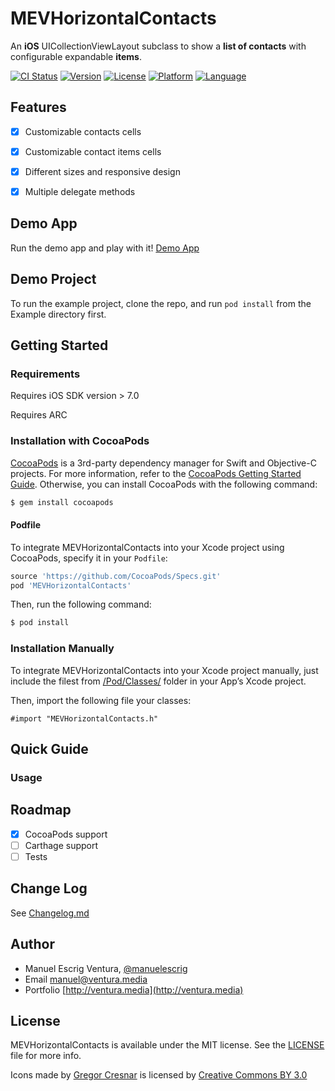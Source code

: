 # MEVHorizontalContacts
An **iOS** UICollectionViewLayout subclass to show a **list of contacts** with configurable expandable **items**.


[![CI Status](http://img.shields.io/travis/manuelescrig/MEVHorizontalContacts.svg?style=flat)](https://travis-ci.org/manuelescrig/MEVHorizontalContacts)
[![Version](https://img.shields.io/cocoapods/v/MEVHorizontalContacts.svg?style=flat)](http://cocoapods.org/pods/MEVHorizontalContacts)
[![License](https://img.shields.io/cocoapods/l/MEVHorizontalContacts.svg?style=flat)](http://cocoapods.org/pods/MEVHorizontalContacts)
[![Platform](https://img.shields.io/cocoapods/p/MEVHorizontalContacts.svg?style=flat)](http://cocoapods.org/pods/MEVHorizontalContacts)
[![Language](http://img.shields.io/badge/language-objective--c-blue.svg?style=flat)](https://developer.apple.com/library/mac/documentation/Cocoa/Conceptual/ProgrammingWithObjectiveC/Introduction/Introduction.html)

## Features
- [x] Customizable contacts cells
- [x] Customizable contact items cells
- [x] Different sizes and responsive design
- [x] Multiple delegate methods


## Demo App

Run the demo app and play with it!
[Demo App](https://appetize.io/app/y5mq0egpmtvvj6e7up8qg07qjg?device=iphone6splus&scale=50&orientation=portrait&osVersion=9.3&deviceColor=white)

## Demo Project

To run the example project, clone the repo, and run `pod install` from the Example directory first.

## Getting Started

### Requirements

Requires iOS SDK version > 7.0

Requires ARC

### Installation with CocoaPods

[CocoaPods](cocoapods.org) is a 3rd-party dependency manager for Swift and Objective-C projects. For more information, refer to the [CocoaPods Getting Started Guide](https://guides.cocoapods.org/using/getting-started.html). Otherwise, you can install CocoaPods with the following command:

```bash
$ gem install cocoapods
```

#### Podfile
To integrate MEVHorizontalContacts into your Xcode project using CocoaPods, specify it in your `Podfile`:

```ruby
source 'https://github.com/CocoaPods/Specs.git'
pod 'MEVHorizontalContacts'
```

Then, run the following command:

```bash
$ pod install
```

###  Installation Manually
To integrate MEVHorizontalContacts into your Xcode project manually, just include the filest from [/Pod/Classes/](https://github.com/manuelescrig/MEVHorizontalContacts/tree/master/MEVHorizontalContacts/Classes) folder in your App’s Xcode project.

Then, import the following file your classes:
```objc
#import "MEVHorizontalContacts.h"
```

## Quick Guide

### Usage

## Roadmap
- [x] CocoaPods support
- [ ] Carthage support
- [ ] Tests

## Change Log

See [Changelog.md](https://github.com/manuelescrig/MEVHorizontalContacts/blob/master/CHANGELOG.md)

## Author

- Manuel Escrig Ventura, [@manuelescrig](https://www.twitter.com/manuelescrig/)
- Email [manuel@ventura.media](mailto:manuel@ventura.media)
- Portfolio [http://ventura.media](http://ventura.media)

## License

MEVHorizontalContacts is available under the MIT license. See the [LICENSE](https://github.com/manuelescrig/MEVHorizontalContacts/blob/master/LICENSE) file for more info.

Icons made by [Gregor Cresnar](http://www.flaticon.com/authors/gregor-cresnar) is licensed by [Creative Commons BY 3.0](http://creativecommons.org/licenses/by/3.0/)
